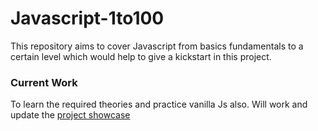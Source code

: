 ﻿# Javascript-1to100


This repository aims to cover Javascript from basics fundamentals to a certain level which would help to give a kickstart in this project.

### Current Work
To learn the required theories and practice vanilla Js also.
Will work and update the [project showcase](https://javascript-projects-showcase.vercel.app/)
